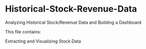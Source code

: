 # Historical-Stock-Revenue-Data
Analyzing Historical Stock/Revenue Data and Building a Dashboard


This file contains:

Extracting and Visualizing Stock Data

